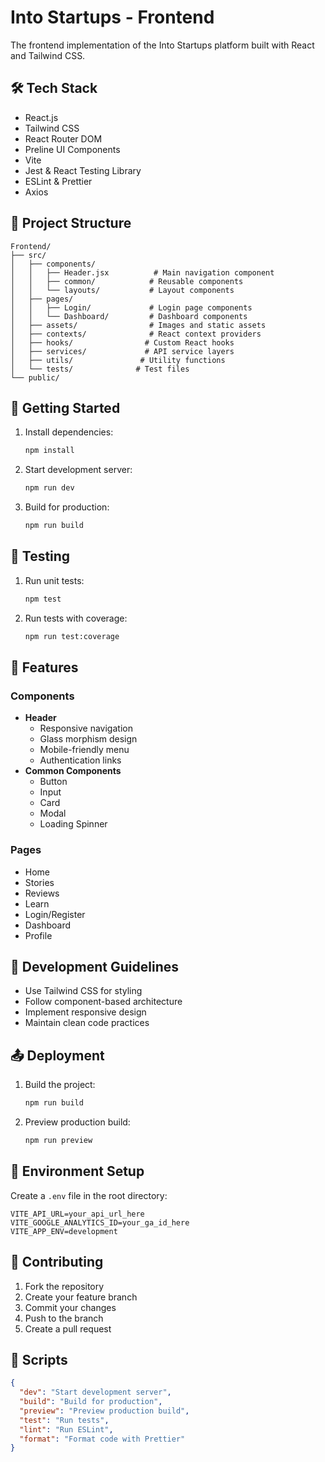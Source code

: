 # Into Startups - Frontend

The frontend implementation of the Into Startups platform built with React and Tailwind CSS.

## 🛠️ Tech Stack

- React.js
- Tailwind CSS
- React Router DOM
- Preline UI Components
- Vite
- Jest & React Testing Library
- ESLint & Prettier
- Axios

## 📁 Project Structure

```
Frontend/
├── src/
│   ├── components/
│   │   ├── Header.jsx          # Main navigation component
│   │   ├── common/            # Reusable components
│   │   └── layouts/           # Layout components
│   ├── pages/
│   │   ├── Login/             # Login page components
│   │   └── Dashboard/         # Dashboard components
│   ├── assets/                # Images and static assets
│   ├── contexts/              # React context providers
│   ├── hooks/                # Custom React hooks
│   ├── services/             # API service layers
│   ├── utils/               # Utility functions
│   └── tests/              # Test files
└── public/
```

## 🚀 Getting Started

1. Install dependencies:
   ```bash
   npm install
   ```

2. Start development server:
   ```bash
   npm run dev
   ```

3. Build for production:
   ```bash
   npm run build
   ```

## 🧪 Testing

1. Run unit tests:
   ```bash
   npm test
   ```

2. Run tests with coverage:
   ```bash
   npm run test:coverage
   ```

## 🎨 Features

### Components
- **Header**
  - Responsive navigation
  - Glass morphism design
  - Mobile-friendly menu
  - Authentication links
- **Common Components**
  - Button
  - Input
  - Card
  - Modal
  - Loading Spinner

### Pages
- Home
- Stories
- Reviews
- Learn
- Login/Register
- Dashboard
- Profile

## 📝 Development Guidelines

- Use Tailwind CSS for styling
- Follow component-based architecture
- Implement responsive design
- Maintain clean code practices

## 📤 Deployment

1. Build the project:
   ```bash
   npm run build
   ```

2. Preview production build:
   ```bash
   npm run preview
   ```

## 🔗 Environment Setup

Create a `.env` file in the root directory:
```
VITE_API_URL=your_api_url_here
VITE_GOOGLE_ANALYTICS_ID=your_ga_id_here
VITE_APP_ENV=development
```

## 👥 Contributing

1. Fork the repository
2. Create your feature branch
3. Commit your changes
4. Push to the branch
5. Create a pull request

## 📜 Scripts

```json
{
  "dev": "Start development server",
  "build": "Build for production",
  "preview": "Preview production build",
  "test": "Run tests",
  "lint": "Run ESLint",
  "format": "Format code with Prettier"
}
```
